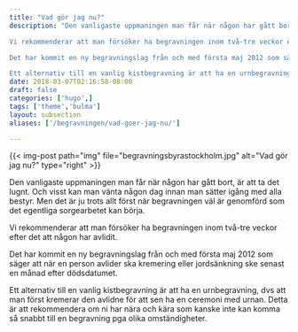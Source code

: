```yaml
---
title: "Vad gör jag nu?"
description: "Den vanligaste uppmaningen man får när någon har gått bort, är att ta det lugnt. Och visst kan man vänta någon dag innan man sätter igång med alla bestyr. Men det är ju trots allt först när begravningen väl är genomförd som det egentliga sorgearbetet kan börja.

Vi rekommenderar att man försöker ha begravningen inom två-tre veckor efter det att någon har avlidit.

Det har kommit en ny begravningslag från och med första maj 2012 som säger att när en person avlider ska kremering eller jordsänkning ske senast en månad efter dödsdatumet.

Ett alternativ till en vanlig kistbegravning är att ha en urnbegravning, dvs att man först kremerar den avlidne för att sen ha en ceremoni med urnan. Detta är att rekommendera om ni har nära och kära som kanske inte kan komma så snabbt till en begravning pga olika omständigheter."
date: 2018-03-07T02:16:58-08:00
draft: false
categories: ['hugo',]
tags: ['theme','bulma']
layout: subsection
aliases: ['/begravningen/vad-goer-jag-nu/']

---
```



{{< img-post
    path="img" file="begravningsbyrastockholm.jpg"
    alt="Vad gör jag nu?" type="right" >}}

Den vanligaste uppmaningen man får när någon har gått bort, är att ta det lugnt. Och visst kan man vänta någon dag innan man sätter igång med alla bestyr. Men det är ju trots allt först när begravningen väl är genomförd som det egentliga sorgearbetet kan börja.

Vi rekommenderar att man försöker ha begravningen inom två-tre veckor efter det att någon har avlidit.

Det har kommit en ny begravningslag från och med första maj 2012 som säger att när en person avlider ska kremering eller jordsänkning ske senast en månad efter dödsdatumet.

Ett alternativ till en vanlig kistbegravning är att ha en urnbegravning, dvs att man först kremerar den avlidne för att sen ha en ceremoni med urnan. Detta är att rekommendera om ni har nära och kära som kanske inte kan komma så snabbt till en begravning pga olika omständigheter.
